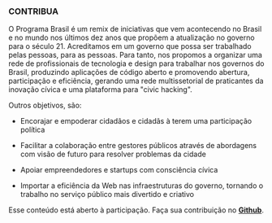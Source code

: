 ### CONTRIBUA

O Programa Brasil é um remix de iniciativas que vem acontecendo no Brasil e no mundo nos últimos dez anos que propõem a atualização no governo para o século 21. Acreditamos em um governo que possa ser trabalhado pelas pessoas, para as pessoas. Para tanto, nos propomos a organizar uma rede de profissionais de tecnologia e design para trabalhar nos governos do Brasil, produzindo aplicações de código aberto e promovendo abertura, participação e eficiência, gerando uma rede multissetorial de praticantes da inovação cívica e uma plataforma para "civic hacking".

Outros objetivos, são:

- Encorajar e empoderar cidadãos e cidadãs à terem uma participação política

- Facilitar a colaboração entre gestores públicos através de abordagens com visão de futuro para resolver problemas da cidade

- Apoiar empreendedores e startups com consciência cívica

- Importar a eficiência da Web nas infraestruturas do governo, tornando o trabalho no serviço público mais divertido e criativo

Esse conteúdo está aberto à participação. Faça sua contribuição no **[Github](http://github.com/nucleo-digital/programa-brasil "Vá para página do repositório e faça sua contribuição.")**.

<!--p>Para fazer parte desta rede, entre com seu e-mail:</p-->

